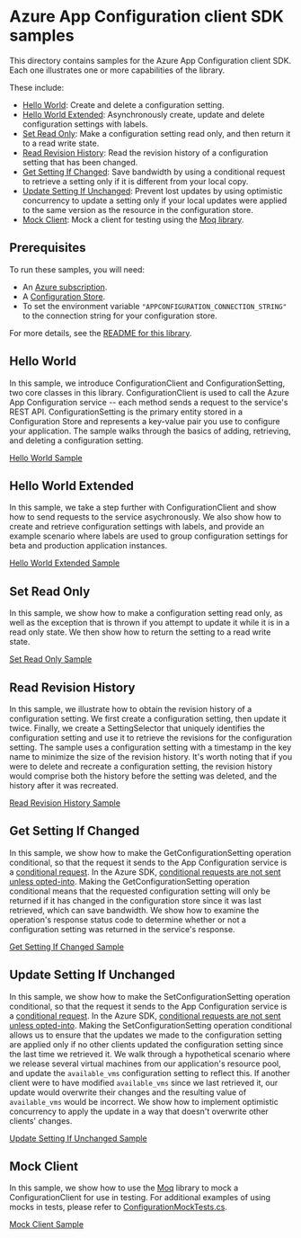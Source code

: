 # Azure App Configuration client SDK samples

This directory contains samples for the Azure App Configuration client SDK.  Each one illustrates one or more capabilities of the library.

These include:
 - [Hello World](#hello-world): Create and delete a configuration setting.
 - [Hello World Extended](#hello-world-extended): Asynchronously create, update and delete configuration settings with labels.
 - [Set Read Only](#set-read-only): Make a configuration setting read only, and then return it to a read write state.
 - [Read Revision History](#read-revision-history): Read the revision history of a configuration setting that has been changed.
 - [Get Setting If Changed](#get-setting-if-changed): Save bandwidth by using a conditional request to retrieve a setting only if it is different from your local copy.
 - [Update Setting If Unchanged](#update-setting-if-unchanged): Prevent lost updates by using optimistic concurrency to update a setting only if your local updates were applied to the same version as the resource in the configuration store.
 - [Mock Client](#mock-client): Mock a client for testing using the [Moq library][moq].

 ## Prerequisites
 To run these samples, you will need:
 - An [Azure subscription][azure_sub].
 - A [Configuration Store][configuration_store].
 - To set the environment variable ``"APPCONFIGURATION_CONNECTION_STRING"`` to the connection string for your configuration store.

 For more details, see the [README for this library][root_readme].

## Hello World

In this sample, we introduce ConfigurationClient and ConfigurationSetting, two core classes in this library.  ConfigurationClient is used to call the Azure App Configuration service -- each method sends a request to the service's REST API.  ConfigurationSetting is the primary entity stored in a Configuration Store and represents a key-value pair you use to configure your application.  The sample walks through the basics of adding, retrieving, and deleting a configuration setting.

[Hello World Sample](Sample1_HelloWorld.cs)

## Hello World Extended

In this sample, we take a step further with ConfigurationClient and show how to send requests to the service asychronously.  We also show how to create and retrieve configuration settings with labels, and provide an example scenario where labels are used to group configuration settings for beta and production application instances.

[Hello World Extended Sample](Sample2_HelloWorldExtended.cs)

## Set Read Only

In this sample, we show how to make a configuration setting read only, as well as the exception that is thrown if you attempt to update it while it is in a read only state.  We then show how to return the setting to a read write state.

[Set Read Only Sample](Sample3_SetClearReadOnly.cs)

## Read Revision History

In this sample, we illustrate how to obtain the revision history of a configuration setting.  We first create a configuration setting, then update it twice.  Finally, we create a SettingSelector that uniquely identifies the configuration setting and use it to retrieve the revisions for the configuration setting.  The sample uses a configuration setting with a timestamp in the key name to minimize the size of the revision history.  It's worth noting that if you were to delete and recreate a configuration setting, the revision history would comprise both the history before the setting was deleted, and the history after it was recreated.

[Read Revision History Sample](Sample4_ReadRevisionHistory.cs)

## Get Setting If Changed

In this sample, we show how to make the GetConfigurationSetting operation conditional, so that the request it sends to the App Configuration service is a [conditional request][conditional_request_mdn].  In the Azure SDK, [conditional requests are not sent unless opted-into][conditional_request_guideline].  Making the GetConfigurationSetting operation conditional means that the requested configuration setting will only be returned if it has changed in the configuration store since it was last retrieved, which can save bandwidth.  We show how to examine the operation's response status code to determine whether or not a configuration setting was returned in the service's response.

[Get Setting If Changed Sample](Sample5_GetSettingIfChanged.cs)


## Update Setting If Unchanged

In this sample, we show how to make the SetConfigurationSetting operation conditional, so that the request it sends to the App Configuration service is a [conditional request][conditional_request_mdn].  In the Azure SDK, [conditional requests are not sent unless opted-into][conditional_request_guideline].  Making the SetConfigurationSetting operation conditional allows us to ensure that the updates we made to the configuration setting are applied only if no other clients updated the configuration setting since the last time we retrieved it.  We walk through a hypothetical scenario where we release several virtual machines from our application's resource pool, and update the ``available_vms`` configuration setting to reflect this.  If another client were to have modified ``available_vms`` since we last retrieved it, our update would overwrite their changes and the resulting value of ``available_vms`` would be incorrect.  We show how to implement optimistic concurrency to apply the update in a way that doesn't overwrite other clients' changes.

[Update Setting If Unchanged Sample](Sample6_UpdateSettingIfUnchanged.cs)

## Mock Client

In this sample, we show how to use the [Moq](moq) library to mock a ConfigurationClient for use in testing.  For additional examples of using mocks in tests, please refer to [ConfigurationMockTests.cs][mock_tests].

[Mock Client Sample](Sample6_UpdateSettingIfUnchanged.cs)


<!-- Links -->

[azure_sub]: https://azure.microsoft.com/free/
[configuration_store]: https://docs.microsoft.com/azure/azure-app-configuration/quickstart-dotnet-core-app#create-an-app-configuration-store
[root_readme]: https://github.com/Azure/azure-sdk-for-net/tree/master/sdk/appconfiguration/Azure.Data.AppConfiguration/README.md
[conditional_request_mdn]: https://developer.mozilla.org/en-US/docs/Web/HTTP/Conditional_requests
[conditional_request_guideline]: https://azure.github.io/azure-sdk/general_design.html#conditional-requests
[moq]: https://github.com/Moq/moq4/
[mock_tests]: https://github.com/Azure/azure-sdk-for-net/blob/master/sdk/appconfiguration/Azure.Data.AppConfiguration/tests/ConfigurationMockTests.cs
